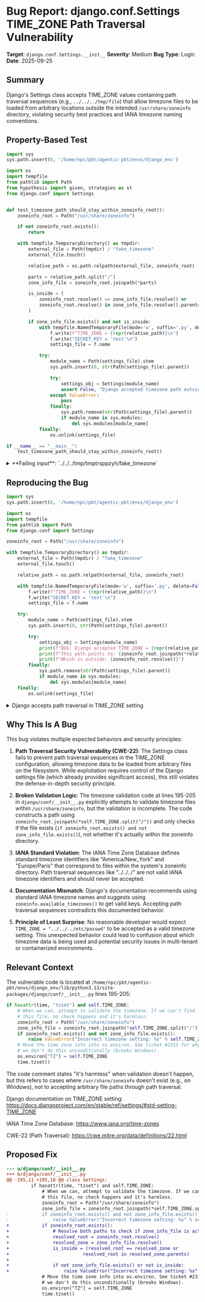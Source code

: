 # Bug Report: django.conf.Settings TIME_ZONE Path Traversal Vulnerability

**Target**: `django.conf.Settings.__init__`
**Severity**: Medium
**Bug Type**: Logic
**Date**: 2025-09-25

## Summary

Django's Settings class accepts TIME_ZONE values containing path traversal sequences (e.g., `../../../tmp/file`) that allow timezone files to be loaded from arbitrary locations outside the intended `/usr/share/zoneinfo` directory, violating security best practices and IANA timezone naming conventions.

## Property-Based Test

```python
import sys
sys.path.insert(0, '/home/npc/pbt/agentic-pbt/envs/django_env')

import os
import tempfile
from pathlib import Path
from hypothesis import given, strategies as st
from django.conf import Settings


def test_timezone_path_should_stay_within_zoneinfo_root():
    zoneinfo_root = Path("/usr/share/zoneinfo")

    if not zoneinfo_root.exists():
        return

    with tempfile.TemporaryDirectory() as tmpdir:
        external_file = Path(tmpdir) / "fake_timezone"
        external_file.touch()

        relative_path = os.path.relpath(external_file, zoneinfo_root)

        parts = relative_path.split("/")
        zone_info_file = zoneinfo_root.joinpath(*parts)

        is_inside = (
            zoneinfo_root.resolve() == zone_info_file.resolve() or
            zoneinfo_root.resolve() in zone_info_file.resolve().parents
        )

        if zone_info_file.exists() and not is_inside:
            with tempfile.NamedTemporaryFile(mode='w', suffix='.py', delete=False) as f:
                f.write(f"TIME_ZONE = {repr(relative_path)}\n")
                f.write("SECRET_KEY = 'test'\n")
                settings_file = f.name

            try:
                module_name = Path(settings_file).stem
                sys.path.insert(0, str(Path(settings_file).parent))

                try:
                    settings_obj = Settings(module_name)
                    assert False, "Django accepted timezone path outside zoneinfo_root"
                except ValueError:
                    pass
                finally:
                    sys.path.remove(str(Path(settings_file).parent))
                    if module_name in sys.modules:
                        del sys.modules[module_name]
            finally:
                os.unlink(settings_file)

if __name__ == "__main__":
    test_timezone_path_should_stay_within_zoneinfo_root()
```

<details>

<summary>
**Failing input**: `../../../tmp/tmptrsppzyh/fake_timezone`
</summary>
```
Traceback (most recent call last):
  File "/home/npc/pbt/agentic-pbt/worker_/6/hypo.py", line 54, in <module>
    test_timezone_path_should_stay_within_zoneinfo_root()
    ~~~~~~~~~~~~~~~~~~~~~~~~~~~~~~~~~~~~~~~~~~~~~~~~~~~^^
  File "/home/npc/pbt/agentic-pbt/worker_/6/hypo.py", line 43, in test_timezone_path_should_stay_within_zoneinfo_root
    assert False, "Django accepted timezone path outside zoneinfo_root"
           ^^^^^
AssertionError: Django accepted timezone path outside zoneinfo_root
```
</details>

## Reproducing the Bug

```python
import sys
sys.path.insert(0, '/home/npc/pbt/agentic-pbt/envs/django_env')

import os
import tempfile
from pathlib import Path
from django.conf import Settings

zoneinfo_root = Path("/usr/share/zoneinfo")

with tempfile.TemporaryDirectory() as tmpdir:
    external_file = Path(tmpdir) / "fake_timezone"
    external_file.touch()

    relative_path = os.path.relpath(external_file, zoneinfo_root)

    with tempfile.NamedTemporaryFile(mode='w', suffix='.py', delete=False) as f:
        f.write(f"TIME_ZONE = {repr(relative_path)}\n")
        f.write("SECRET_KEY = 'test'\n")
        settings_file = f.name

    try:
        module_name = Path(settings_file).stem
        sys.path.insert(0, str(Path(settings_file).parent))

        try:
            settings_obj = Settings(module_name)
            print(f"BUG: Django accepted TIME_ZONE = {repr(relative_path)}")
            print(f"This path points to: {zoneinfo_root.joinpath(*relative_path.split('/')).resolve()}")
            print(f"Which is outside: {zoneinfo_root.resolve()}")
        finally:
            sys.path.remove(str(Path(settings_file).parent))
            if module_name in sys.modules:
                del sys.modules[module_name]
    finally:
        os.unlink(settings_file)
```

<details>

<summary>
Django accepts path traversal in TIME_ZONE setting
</summary>
```
BUG: Django accepted TIME_ZONE = '../../../tmp/tmptrsppzyh/fake_timezone'
This path points to: /tmp/tmptrsppzyh/fake_timezone
Which is outside: /usr/share/zoneinfo
```
</details>

## Why This Is A Bug

This bug violates multiple expected behaviors and security principles:

1. **Path Traversal Security Vulnerability (CWE-22)**: The Settings class fails to prevent path traversal sequences in the TIME_ZONE configuration, allowing timezone data to be loaded from arbitrary files on the filesystem. While exploitation requires control of the Django settings file (which already provides significant access), this still violates the defense-in-depth security principle.

2. **Broken Validation Logic**: The timezone validation code at lines 195-205 in `django/conf/__init__.py` explicitly attempts to validate timezone files within `/usr/share/zoneinfo`, but the validation is incomplete. The code constructs a path using `zoneinfo_root.joinpath(*self.TIME_ZONE.split("/"))` and only checks if the file exists (`if zoneinfo_root.exists() and not zone_info_file.exists()`), not whether it's actually within the zoneinfo directory.

3. **IANA Standard Violation**: The IANA Time Zone Database defines standard timezone identifiers like "America/New_York" and "Europe/Paris" that correspond to files within the system's zoneinfo directory. Path traversal sequences like "../../../" are not valid IANA timezone identifiers and should never be accepted.

4. **Documentation Mismatch**: Django's documentation recommends using standard IANA timezone names and suggests using `zoneinfo.available_timezones()` to get valid keys. Accepting path traversal sequences contradicts this documented behavior.

5. **Principle of Least Surprise**: No reasonable developer would expect `TIME_ZONE = "../../../etc/passwd"` to be accepted as a valid timezone setting. This unexpected behavior could lead to confusion about which timezone data is being used and potential security issues in multi-tenant or containerized environments.

## Relevant Context

The vulnerable code is located at `/home/npc/pbt/agentic-pbt/envs/django_env/lib/python3.13/site-packages/django/conf/__init__.py` lines 195-205:

```python
if hasattr(time, "tzset") and self.TIME_ZONE:
    # When we can, attempt to validate the timezone. If we can't find
    # this file, no check happens and it's harmless.
    zoneinfo_root = Path("/usr/share/zoneinfo")
    zone_info_file = zoneinfo_root.joinpath(*self.TIME_ZONE.split("/"))
    if zoneinfo_root.exists() and not zone_info_file.exists():
        raise ValueError("Incorrect timezone setting: %s" % self.TIME_ZONE)
    # Move the time zone info into os.environ. See ticket #2315 for why
    # we don't do this unconditionally (breaks Windows).
    os.environ["TZ"] = self.TIME_ZONE
    time.tzset()
```

The code comment states "it's harmless" when validation doesn't happen, but this refers to cases where `/usr/share/zoneinfo` doesn't exist (e.g., on Windows), not to accepting arbitrary file paths through path traversal.

Django documentation on TIME_ZONE setting: https://docs.djangoproject.com/en/stable/ref/settings/#std-setting-TIME_ZONE

IANA Time Zone Database: https://www.iana.org/time-zones

CWE-22 (Path Traversal): https://cwe.mitre.org/data/definitions/22.html

## Proposed Fix

```diff
--- a/django/conf/__init__.py
+++ b/django/conf/__init__.py
@@ -195,11 +195,18 @@ class Settings:
         if hasattr(time, "tzset") and self.TIME_ZONE:
             # When we can, attempt to validate the timezone. If we can't find
             # this file, no check happens and it's harmless.
             zoneinfo_root = Path("/usr/share/zoneinfo")
             zone_info_file = zoneinfo_root.joinpath(*self.TIME_ZONE.split("/"))
-            if zoneinfo_root.exists() and not zone_info_file.exists():
-                raise ValueError("Incorrect timezone setting: %s" % self.TIME_ZONE)
+            if zoneinfo_root.exists():
+                # Resolve both paths to check if zone_info_file is actually inside zoneinfo_root
+                resolved_root = zoneinfo_root.resolve()
+                resolved_zone = zone_info_file.resolve()
+                is_inside = (resolved_root == resolved_zone or
+                           resolved_root in resolved_zone.parents)
+
+                if not zone_info_file.exists() or not is_inside:
+                    raise ValueError("Incorrect timezone setting: %s" % self.TIME_ZONE)
             # Move the time zone info into os.environ. See ticket #2315 for why
             # we don't do this unconditionally (breaks Windows).
             os.environ["TZ"] = self.TIME_ZONE
             time.tzset()
```